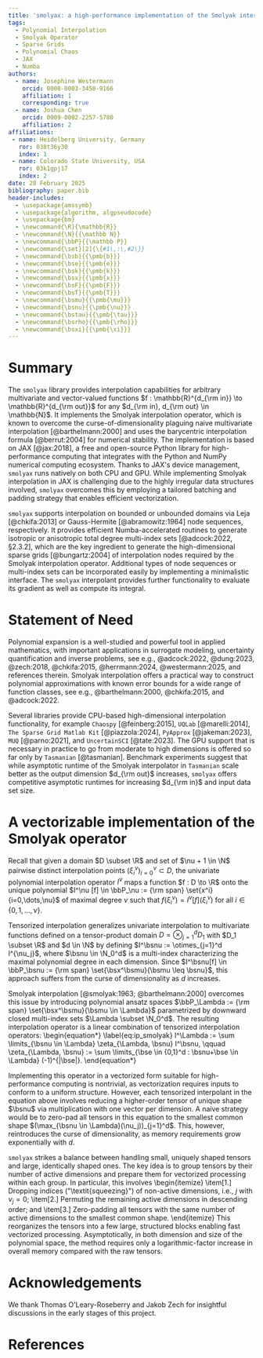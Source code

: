 ```yaml
---
title: 'smolyax: a high-performance implementation of the Smolyak interpolation operator in JAX'
tags:
  - Polynomial Interpolation
  - Smolyak Operator
  - Sparse Grids
  - Polynomial Chaos
  - JAX
  - Numba
authors:
  - name: Josephine Westermann
    orcid: 0000-0003-3450-9166
    affiliation: 1
    corresponding: true
  - name: Joshua Chen
    orcid: 0009-0002-2257-5780
    affiliation: 2
affiliations:
 - name: Heidelberg University, Germany
   ror: 038t36y30
   index: 1
 - name: Colorado State University, USA
   ror: 03k1gpj17
   index: 2
date: 28 February 2025
bibliography: paper.bib
header-includes:
  - \usepackage{amssymb}
  - \usepackage{algorithm, algpseudocode}
  - \usepackage{bm}
  - \newcommand{\R}{\mathbb{R}}
  - \newcommand{\N}{{\mathbb N}}
  - \newcommand{\bbP}{{\mathbb P}}
  - \newcommand{\set}[2]{\{#1\,:\,#2\}}
  - \newcommand{\bsb}{{\pmb{b}}}
  - \newcommand{\bse}{{\pmb{e}}}
  - \newcommand{\bsk}{{\pmb{k}}}
  - \newcommand{\bsx}{{\pmb{x}}}
  - \newcommand{\bsF}{{\pmb{F}}}
  - \newcommand{\bsT}{{\pmb{T}}}
  - \newcommand{\bsmu}{{\pmb{\mu}}}
  - \newcommand{\bsnu}{{\pmb{\nu}}}
  - \newcommand{\bstau}{{\pmb{\tau}}}
  - \newcommand{\bsrho}{{\pmb{\rho}}}
  - \newcommand{\bsxi}{{\pmb{\xi}}}
---
```


# Summary

The `smolyax` library provides interpolation capabilities for arbitrary multivariate and vector-valued functions $f : \mathbb{R}^{d_{\rm in}} \to \mathbb{R}^{d_{\rm out}}$ for any $d_{\rm in}, d_{\rm out} \in \mathbb{N}$. It implements the Smolyak interpolation operator, which is known to overcome the curse-of-dimensionality plaguing naive multivariate interpolation [@barthelmann:2000] and uses the barycentric interpolation formula [@berrut:2004] for numerical stability. The implementation is based on JAX [@jax:2018], a free and open-source Python library for high-performance computing that integrates with the Python and NumPy numerical computing ecosystem. Thanks to JAX's device management, `smolyax` runs natively on both CPU and GPU. While implementing Smolyak interpolation in JAX is challenging due to the highly irregular data structures involved, `smolyax` overcomes this by employing a tailored batching and padding strategy that enables efficient vectorization.

`smolyax` supports interpolation on bounded or unbounded domains via Leja [@chkifa:2013] or Gauss-Hermite [@abramowitz:1964] node sequences, respectively. It provides efficient Numba-accelerated routines to generate isotropic or anisotropic total degree multi-index sets [@adcock:2022, §2.3.2], which are the key ingredient to generate the high-dimensional sparse grids [@bungartz:2004] of interpolation nodes required by the Smolyak interpolation operator. Additional types of node sequences or multi-index sets can be incorporated easily by implementing a minimalistic interface. The `smolyax` interpolant provides further functionality to evaluate its gradient as well as compute its integral.

# Statement of Need

Polynomial expansion is a well-studied and powerful tool in applied mathematics, with important applications in surrogate modeling, uncertainty quantification and inverse problems, see e.g., @adcock:2022, @dung:2023, @zech:2018, @chkifa:2015, @herrmann:2024, @westermann:2025, and references therein. Smolyak interpolation offers a practical way to construct polynomial approximations with known error bounds for a wide range of function classes, see e.g., @barthelmann:2000, @chkifa:2015, and @adcock:2022.

Several libraries provide CPU-based high-dimensional interpolation functionality, for example `Chaospy` [@feinberg:2015], `UQLab` [@marelli:2014], `The Sparse Grid Matlab Kit` [@piazzola:2024], `PyApprox` [@jakeman:2023], `MUQ` [@parno:2021], and `UncertainSCI` [@tate:2023]. The GPU support that is necessary in practice to go from moderate to high dimensions is offered so far only by `Tasmanian` [@tasmanian]. Benchmark experiments suggest that while asymptotic runtime of the Smolyak interpolator in `Tasmanian` scale better as the output dimension $d_{\rm out}$ increases, `smolyax` offers competitive asymptotic runtimes for increasing $d_{\rm in}$ and input data set size.

# A vectorizable implementation of the Smolyak operator

Recall that given a domain $D \subset \R$ and set of $\nu + 1 \in \N$ pairwise distinct interpolation points $(\xi^\nu_i)_{i=0}^\nu \subset D$, the univariate polynomial interpolation operator $I^\nu$ maps a function $f : D \to \R$ onto the unique polynomial $I^\nu [f] \in \bbP_\nu := {\rm span} \set{x^i}{i=0,\dots,\nu}$ of maximal degree $\nu$ such that $f(\xi^\nu_i) = I^\nu [f](\xi^\nu_i)$ for all $i\in\{0,1,\dots,\nu\}$.

Tensorized interpolation generalizes univariate interpolation to multivariate functions defined on a tensor-product domain $D = \otimes_{j=1}^d D_1$ with $D_1 \subset \R$ and $d \in \N$ by defining $I^\bsnu := \otimes_{j=1}^d I^{\nu_j}$, where $\bsnu \in \N_0^d$ is a multi-index characterizing the maximal polynomial degree in each dimension.
Since $I^\bsnu[f] \in \bbP_\bsnu := {\rm span} \set{\bsx^\bsmu}{\bsmu \leq \bsnu}$, this approach suffers from the curse of dimensionality as $d$ increases.

Smolyak interpolation [@smolyak:1963; @barthelmann:2000] overcomes this issue by introducing polynomial ansatz spaces $\bbP_\Lambda := {\rm span} \set{\bsx^\bsmu}{\bsmu \in \Lambda}$ parametrized by downward closed multi-index sets $\Lambda \subset \N_0^d$. The resulting interpolation operator is a linear combination of tensorized interpolation operators:
\begin{equation*} \label{eq:ip_smolyak}
    I^\Lambda := \sum \limits_{\bsnu \in \Lambda} \zeta_{\Lambda, \bsnu} I^\bsnu, \qquad \zeta_{\Lambda, \bsnu} := \sum \limits_{\bse \in \{0,1\}^d : \bsnu+\bse \in \Lambda} (-1)^{|\bse|}.
\end{equation*}

Implementing this operator in a vectorized form suitable for high-performance computing is nontrivial, as vectorization requires inputs to conform to a uniform structure. However, each tensorized interpolant in the equation above involves reducing a higher-order tensor of unique shape $\bsnu$ via multiplication with one vector per dimension. A naive strategy would be to zero-pad all tensors in this equation to the smallest common shape $(\max_{\bsnu \in \Lambda}(\nu_j))_{j=1}^d$. This, however, reintroduces the curse of dimensionality, as memory requirements grow exponentially with $d$.

`smolyax` strikes a balance between handling small, uniquely shaped tensors and large, identically shaped ones. The key idea is to group tensors by their number of active dimensions and prepare them for vectorized processing within each group. In particular, this involves
\begin{itemize}
\item[1.] Dropping indices ("\textit{squeezing}") of non-active dimensions, i.e., $j$ with $\nu_j = 0$;
\item[2.] Permuting the remaining active dimensions in descending order; and
\item[3.] Zero-padding all tensors with the same number of active dimensions to the smallest common shape.
\end{itemize}
This reorganizes the tensors into a few large, structured blocks enabling fast vectorized processing. Asymptotically, in both dimension and size of the polynomial space, the method requires only a logarithmic-factor increase in overall memory compared with the raw tensors.

# Acknowledgements

We thank Thomas O'Leary-Roseberry and Jakob Zech for insightful discussions in the early stages of this project.

# References
